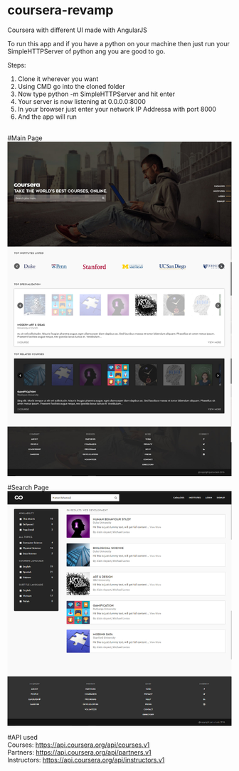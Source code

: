 # coursera-revamp
Coursera with different UI made with AngularJS

To run this app and if you have a python on your machine then just run your SimpleHTTPServer of python ang you are good to go.<br>

Steps:<br>
1. Clone it wherever you want<br>
2. Using CMD go into the cloned folder<br>
3. Now type python -m SimpleHTTPServer and hit enter<br>
4. Your server is now listening at 0.0.0.0:8000<br>
5. In your browser just enter your network IP Addressa with port 8000<br>
6. And the app will run<br><br>

#Main Page
<img src="https://github.com/aka-jain/jainakash.in/blob/master/static/images/c1.jpg">

#Search Page
<img src="https://github.com/aka-jain/jainakash.in/blob/master/static/images/c2.jpg">

#API used 
<br>Courses: https://api.coursera.org/api/courses.v1
<br>Partners: https://api.coursera.org/api/partners.v1<br>
Instructors: https://api.coursera.org/api/instructors.v1
